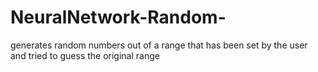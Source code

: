 # NeuralNetwork-Random-
generates random numbers out of a range that has been set by the user and tried to guess the original range
